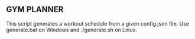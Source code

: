 ## GYM PLANNER
This script generates a workout schedule from a given config.json file. Use generate.bat on Windows and ./generate.sh on Linux.


